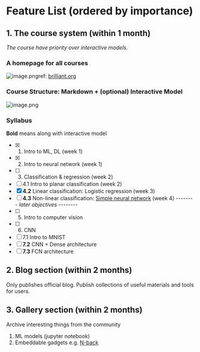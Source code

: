 # Feature List (ordered by importance)

## 1. The course system (within 1 month)

*The course have priority over interactive models.*

### A homepage for all courses

![image.png](https://i.loli.net/2020/01/10/3CJx2gv6s4rVTI9.png)ref: [brilliant.org](https://brilliant.org/courses/#/science/applied-science)  

### Course Structure: Markdown + (optional) Interactive Model
![image.png](https://i.loli.net/2020/01/10/Oa3hF2B195Ngy8l.png)

### Syllabus
**Bold** means along with interactive model
- [x] 1. Intro to ML, DL (week 1)
- [x] 2. Intro to neural network (week 1)
- [ ] 3. Classification & regression (week 2)
- [ ] 4.1 Intro to planar classification (week 2)
- [x] **4.2** Linear classification: Logistic regression (week 3)
- [ ] **4.3** Non-linear classification: [Simple neural network](http://playground.tensorflow.org/) (week 4)
-------- *later objectives* --------
- [ ]  5. Intro to computer vision
- [ ]  6. CNN
- [ ]  7.1 Intro to MNIST
- [ ]  **7.2** CNN + Dense architecture
- [ ]  **7.3** FCN architecture

## 2. Blog section (within 2 months)
Only publishes official blog.
Publish collections of useful materials and tools for users.

## 3. Gallery section (within 2 months)
Archive interesting things from the community
1. ML models (jupyter notebook)
2. Embeddable gadgets e.g. [N-back](https://n-back.netlify.com)
